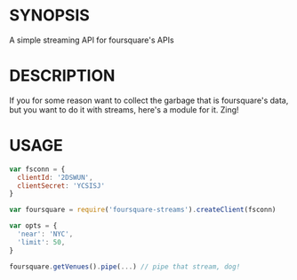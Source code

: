 # SYNOPSIS
A simple streaming API for foursquare's APIs

# DESCRIPTION
If you for some reason want to collect the garbage that is foursquare's 
data, but you want to do it with streams, here's a module for it. Zing!

# USAGE
```js
var fsconn = {
  clientId: '2DSWUN',
  clientSecret: 'YCSISJ'
}

var foursquare = require('foursquare-streams').createClient(fsconn)

var opts = {
  'near': 'NYC',
  'limit': 50,
}

foursquare.getVenues().pipe(...) // pipe that stream, dog!
```
